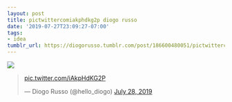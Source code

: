 ```yaml
---
layout: post
title: pictwittercomiakphdkg2p diogo russo
date: '2019-07-27T23:09:27-07:00'
tags:
- idea
tumblr_url: https://diogorusso.tumblr.com/post/186600480051/pictwittercomiakphdkg2p-diogo-russo
---
```

 ![]({{site.baseurl}}/tumblr_files/tumblr_pvc93r6sk41qammdvo1_500.jpg)  

> [pic.twitter.com/iAkpHdKG2P](https://t.co/iAkpHdKG2P)
> 
> — Diogo Russo (@hello\_diogo) [July 28, 2019](https://twitter.com/hello_diogo/status/1155359358017916929?ref_src=twsrc%5Etfw)
